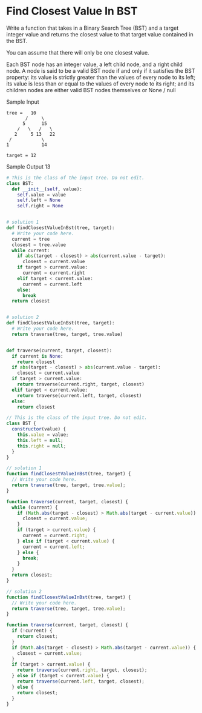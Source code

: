 # Find Closest Value In BST

Write a function that takes in a Binary Search Tree (BST) and a target integer
value and returns the closest value to that target value contained in the BST.

You can assume that there will only be one closest value.

Each BST node has an integer value, a
left child node, and a right child node. A node is
said to be a valid BST node if and only if it satisfies the BST
property: its value is strictly greater than the values of every
node to its left; its value is less than or equal to the values
of every node to its right; and its children nodes are either valid
BST nodes themselves or None / null

Sample Input

```
tree =   10
       /     \
      5      15
    /   \   /   \
   2     5 13   22
 /           \
1            14
```

`target = 12`

Sample Output
13

```python
# This is the class of the input tree. Do not edit.
class BST:
  def __init__(self, value):
    self.value = value
    self.left = None
    self.right = None


# solution 1
def findClosestValueInBst(tree, target):
  # Write your code here.
  current = tree
  closest = tree.value
  while current:
    if abs(target - closest) > abs(current.value - target):
      closest = current.value
    if target > current.value:
      current = current.right
    elif target < current.value:
      current = current.left
    else:
      break
  return closest


# solution 2
def findClosestValueInBst(tree, target):
  # Write your code here.
  return traverse(tree, target, tree.value)


def traverse(current, target, closest):
  if current is None:
    return closest
  if abs(target - closest) > abs(current.value - target):
    closest = current.value
  if target > current.value:
    return traverse(current.right, target, closest)
  elif target < current.value:
    return traverse(current.left, target, closest)
  else:
    return closest
```

```javascript
// This is the class of the input tree. Do not edit.
class BST {
  constructor(value) {
    this.value = value;
    this.left = null;
    this.right = null;
  }
}

// solution 1
function findClosestValueInBst(tree, target) {
  // Write your code here.
  return traverse(tree, target, tree.value);
}

function traverse(current, target, closest) {
  while (current) {
    if (Math.abs(target - closest) > Math.abs(target - current.value)) {
      closest = current.value;
    }
    if (target > current.value) {
      current = current.right;
    } else if (target < current.value) {
      current = current.left;
    } else {
      break;
    }
  }
  return closest;
}

// solution 2
function findClosestValueInBst(tree, target) {
  // Write your code here.
  return traverse(tree, target, tree.value);
}

function traverse(current, target, closest) {
  if (!current) {
    return closest;
  }
  if (Math.abs(target - closest) > Math.abs(target - current.value)) {
    closest = current.value;
  }
  if (target > current.value) {
    return traverse(current.right, target, closest);
  } else if (target < current.value) {
    return traverse(current.left, target, closest);
  } else {
    return closest;
  }
}
```
